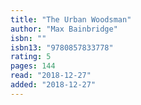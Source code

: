```yaml
---
title: "The Urban Woodsman"
author: "Max Bainbridge"
isbn: ""
isbn13: "9780857833778"
rating: 5
pages: 144
read: "2018-12-27"
added: "2018-12-27"
---
```


